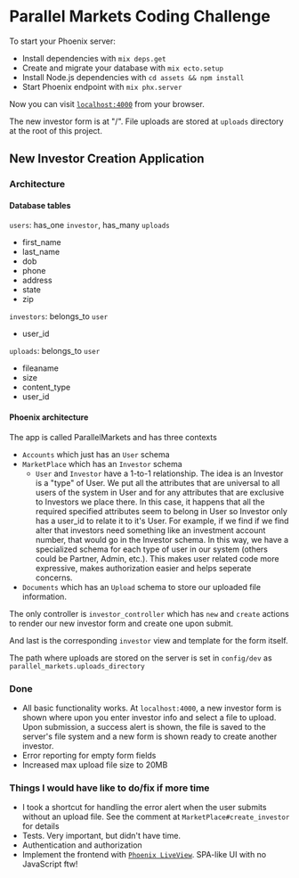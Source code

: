 # Parallel Markets Coding Challenge

To start your Phoenix server:

  * Install dependencies with `mix deps.get`
  * Create and migrate your database with `mix ecto.setup`
  * Install Node.js dependencies with `cd assets && npm install`
  * Start Phoenix endpoint with `mix phx.server`

Now you can visit [`localhost:4000`](http://localhost:4000) from your browser.

The new investor form is at "/".  File uploads are stored at `uploads` directory at the root of this project.

## New Investor Creation Application

### Architecture

#### Database tables

`users`: has_one `investor`, has_many `uploads`
  - first_name
  - last_name
  - dob
  - phone
  - address
  - state
  - zip

`investors`: belongs_to `user`
  - user_id

`uploads`: belongs_to `user`
  - fileaname
  - size
  - content_type
  - user_id

#### Phoenix architecture

The app is called ParallelMarkets and has three contexts
  - `Accounts` which just has an `User` schema
  - `MarketPlace` which has an `Investor` schema 
    - `User` and `Investor` have a 1-to-1 relationship. The idea is an Investor is a "type" of User.  We put all the attributes that are universal to all users of the system in User and for any attributes that are exclusive to Investors we place there.  In this case, it happens that all the required specified attributes seem to belong in User so Investor only has a user_id to relate it to it's User.  For example, if we find if we find alter that investors need something like an investment account number, that would go in the Investor schema.  In this way, we have a specialized schema for each type of user in our system (others could be Partner, Admin, etc.).  This makes user related code more expressive, makes authorization easier and helps seperate concerns.
  - `Documents` which has an `Upload` schema to store our uploaded file information.

The only controller is `investor_controller` which has `new` and `create` actions to render our new investor form and create one upon submit.

And last is the corresponding `investor` view and template for the form itself.

The path where uploads are stored on the server is set in `config/dev` as `parallel_markets.uploads_directory`

### Done 

- All basic functionality works. At `localhost:4000`, a new investor form is shown where upon you enter 
  investor info and select a file to upload. Upon submission, a success alert is shown, the file is saved
  to the server's file system and a new form is shown ready to create another investor.
- Error reporting for empty form fields
- Increased max upload file size to 20MB

### Things I would have like to do/fix if more time

- I took a shortcut for handling the error alert when the user submits without an upload file. See the comment at `MarketPlace#create_investor` for details 
- Tests. Very important, but didn't have time. 
- Authentication and authorization
- Implement the frontend with [`Phoenix LiveView`](https://github.com/phoenixframework/phoenix_live_view). SPA-like UI with no JavaScript ftw!



